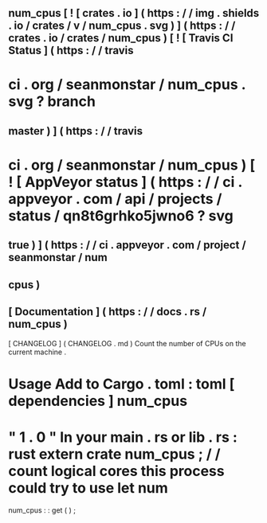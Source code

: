 #
num_cpus
[
!
[
crates
.
io
]
(
https
:
/
/
img
.
shields
.
io
/
crates
/
v
/
num_cpus
.
svg
)
]
(
https
:
/
/
crates
.
io
/
crates
/
num_cpus
)
[
!
[
Travis
CI
Status
]
(
https
:
/
/
travis
-
ci
.
org
/
seanmonstar
/
num_cpus
.
svg
?
branch
=
master
)
]
(
https
:
/
/
travis
-
ci
.
org
/
seanmonstar
/
num_cpus
)
[
!
[
AppVeyor
status
]
(
https
:
/
/
ci
.
appveyor
.
com
/
api
/
projects
/
status
/
qn8t6grhko5jwno6
?
svg
=
true
)
]
(
https
:
/
/
ci
.
appveyor
.
com
/
project
/
seanmonstar
/
num
-
cpus
)
-
[
Documentation
]
(
https
:
/
/
docs
.
rs
/
num_cpus
)
-
[
CHANGELOG
]
(
CHANGELOG
.
md
)
Count
the
number
of
CPUs
on
the
current
machine
.
#
#
Usage
Add
to
Cargo
.
toml
:
toml
[
dependencies
]
num_cpus
=
"
1
.
0
"
In
your
main
.
rs
or
lib
.
rs
:
rust
extern
crate
num_cpus
;
/
/
count
logical
cores
this
process
could
try
to
use
let
num
=
num_cpus
:
:
get
(
)
;
